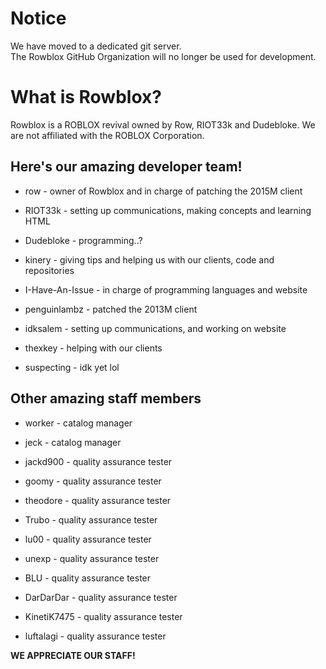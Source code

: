 # Notice
We have moved to a dedicated git server.  
The Rowblox GitHub Organization will no longer be used for development.

# What is Rowblox?
Rowblox is a ROBLOX revival owned by Row, RIOT33k and Dudebloke. We are not affiliated with the ROBLOX Corporation. 

## Here's our amazing developer team!

- row - owner of Rowblox and in charge of patching the 2015M client

- RIOT33k - setting up communications, making concepts and learning HTML

- Dudebloke - programming..?

- kinery - giving tips and helping us with our clients, code and repositories

- I-Have-An-Issue - in charge of programming languages and website

- penguinlambz - patched the 2013M client

- idksalem - setting up communications, and working on website

- thexkey - helping with our clients

- suspecting - idk yet lol

## Other amazing staff members

- worker - catalog manager

- jeck - catalog manager

- jackd900 - quality assurance tester

- goomy - quality assurance tester

- theodore - quality assurance tester

- Trubo - quality assurance tester

- lu00 - quality assurance tester

- unexp - quality assurance tester

- BLU - quality assurance tester

- DarDarDar - quality assurance tester

- KinetiK7475 - quality assurance tester

- luftalagi - quality assurance tester

**WE APPRECIATE OUR STAFF!**
